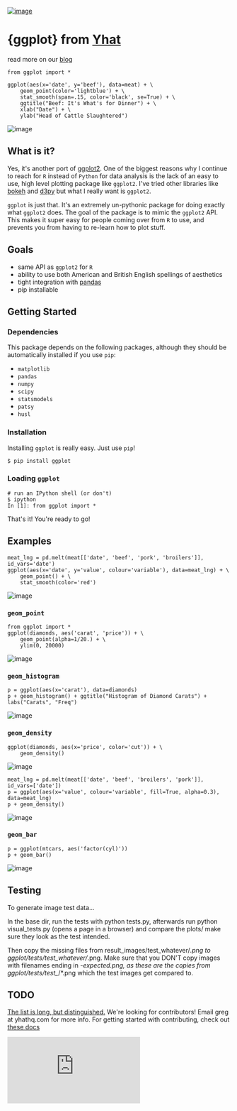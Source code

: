 [![image](https://secure.travis-ci.org/yhat/ggplot.png?branch=master)](http://travis-ci.org/yhat/ggplot)

{ggplot} from [Yhat](http://yhathq.com)
=======================================

read more on our
[blog](http://blog.yhathq.com/posts/ggplot-for-python.html)

    from ggplot import *

    ggplot(aes(x='date', y='beef'), data=meat) + \
        geom_point(color='lightblue') + \
        stat_smooth(span=.15, color='black', se=True) + \
        ggtitle("Beef: It's What's for Dinner") + \
        xlab("Date") + \
        ylab("Head of Cattle Slaughtered")

![image](https://raw.github.com/yhat/ggplot/master/ggplot/tests/baseline_images/test_readme_examples/ggplot_demo_beef.png)

What is it?
-----------

Yes, it's another port of [ggplot2](https://github.com/hadley/ggplot2).
One of the biggest reasons why I continue to reach for `R` instead of
`Python` for data analysis is the lack of an easy to use, high level
plotting package like `ggplot2`. I've tried other libraries like
[bokeh](https://github.com/continuumio/bokeh) and
[d3py](https://github.com/mikedewar/d3py) but what I really want is
`ggplot2`.

`ggplot` is just that. It's an extremely un-pythonic package for doing
exactly what `ggplot2` does. The goal of the package is to mimic the
`ggplot2` API. This makes it super easy for people coming over from `R`
to use, and prevents you from having to re-learn how to plot stuff.

Goals
-----

-   same API as `ggplot2` for `R`
-   ability to use both American and British English spellings of
    aesthetics
-   tight integration with [pandas](https://github.com/pydata/pandas)
-   pip installable

Getting Started
---------------

### Dependencies

This package depends on the following packages, although they should be
automatically installed if you use `pip`:

-   `matplotlib`
-   `pandas`
-   `numpy`
-   `scipy`
-   `statsmodels`
-   `patsy`
-  ``husl``

### Installation

Installing `ggplot` is really easy. Just use `pip`!

    $ pip install ggplot

### Loading `ggplot`

    # run an IPython shell (or don't)
    $ ipython
    In [1]: from ggplot import *

That's it! You're ready to go!

Examples
--------

    meat_lng = pd.melt(meat[['date', 'beef', 'pork', 'broilers']], id_vars='date')
    ggplot(aes(x='date', y='value', colour='variable'), data=meat_lng) + \
        geom_point() + \
        stat_smooth(color='red')

![image](https://raw.github.com/yhat/ggplot/master/ggplot/tests/baseline_images/test_readme_examples/ggplot_meat.png)

### `geom_point`

    from ggplot import *
    ggplot(diamonds, aes('carat', 'price')) + \
        geom_point(alpha=1/20.) + \
        ylim(0, 20000)

![image](https://raw.github.com/yhat/ggplot/master/ggplot/tests/baseline_images/test_readme_examples/diamonds_geom_point_alpha.png)

### `geom_histogram`

    p = ggplot(aes(x='carat'), data=diamonds)
    p + geom_histogram() + ggtitle("Histogram of Diamond Carats") + labs("Carats", "Freq")

![image](https://raw.github.com/yhat/ggplot/master/ggplot/tests/baseline_images/test_readme_examples/diamonds_carat_hist.png)

### `geom_density`

    ggplot(diamonds, aes(x='price', color='cut')) + \
        geom_density()

![image](https://raw.github.com/yhat/ggplot/master/ggplot/tests/baseline_images/test_readme_examples/geom_density_example.png)

    meat_lng = pd.melt(meat[['date', 'beef', 'broilers', 'pork']], id_vars=['date'])
    p = ggplot(aes(x='value', colour='variable', fill=True, alpha=0.3), data=meat_lng)
    p + geom_density()

![image](https://raw.github.com/yhat/ggplot/master/ggplot/tests/baseline_images/test_readme_examples/density_with_fill.png)

### `geom_bar`

    p = ggplot(mtcars, aes('factor(cyl)'))
    p + geom_bar()

![image](https://raw.github.com/yhat/ggplot/master/ggplot/tests/baseline_images/test_readme_examples/mtcars_geom_bar_cyl.png)

## Testing
To generate image test data...

In the base dir, run the tests with python tests.py, afterwards run python visual_tests.py (opens a page in a browser) and compare the plots/ make sure they look as the test intended.

Then copy the missing files from result_images/test_whatever/*.png to ggplot/tests/test_whatever/*.png. Make sure that you DON'T copy images with filenames ending in *-expected.png, as these are the copies from ggplot/tests/test_*/*.png which the test images get compared to.


TODO
----

[The list is long, but
distinguished.](https://github.com/yhat/ggplot/blob/master/TODO.md)
We're looking for contributors! Email greg at yhathq.com for more info.
For getting started with contributing, check out [these
docs](https://github.com/yhat/ggplot/blob/master/docs/contributing.rst)

[![image](https://ga-beacon.appspot.com/UA-46996803-1/ggplot/README.md)](https://github.com/yhat/ggplot)
